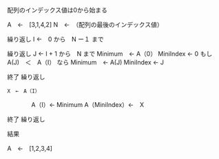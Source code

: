 配列のインデックス値は0から始まる

A　←　[3,1,4,2]
N　←　（配列の最後のインデックス値）


繰り返し  I ←　0 から　N ー１ まで

繰り返し J ← I + 1 から　N まで
	Minimum　← A（0）
	MiniIndex ← 0
	もし　A(J)　＜　A（I） なら
	Minimum　← A(J)
	MiniIndex ← J

終了 繰り返し
	
	X　←　A（I）
　　　　A（I）← Minimum
	A（MiniIndex）←　X

終了 繰り返し


結果

A　←　[1,2,3,4]
